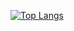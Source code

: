 [![Top Langs](https://github-readme-stats.vercel.app/api/top-langs/?username=mikeiasgabriel&layout=compact)](https://github.com/anuraghazra/github-readme-stats)
